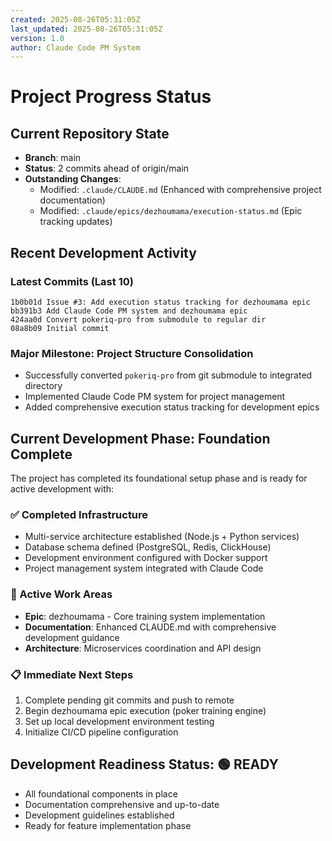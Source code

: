 ```yaml
---
created: 2025-08-26T05:31:05Z
last_updated: 2025-08-26T05:31:05Z
version: 1.0
author: Claude Code PM System
---
```


# Project Progress Status

## Current Repository State
- **Branch**: main
- **Status**: 2 commits ahead of origin/main
- **Outstanding Changes**:
  - Modified: `.claude/CLAUDE.md` (Enhanced with comprehensive project documentation)
  - Modified: `.claude/epics/dezhoumama/execution-status.md` (Epic tracking updates)

## Recent Development Activity

### Latest Commits (Last 10)
```
1b0b01d Issue #3: Add execution status tracking for dezhoumama epic
bb391b3 Add Claude Code PM system and dezhoumama epic
424aa0d Convert pokeriq-pro from submodule to regular dir
08a8b09 Initial commit
```

### Major Milestone: Project Structure Consolidation
- Successfully converted `pokeriq-pro` from git submodule to integrated directory
- Implemented Claude Code PM system for project management
- Added comprehensive execution status tracking for development epics

## Current Development Phase: Foundation Complete
The project has completed its foundational setup phase and is ready for active development with:

### ✅ Completed Infrastructure
- Multi-service architecture established (Node.js + Python services)
- Database schema defined (PostgreSQL, Redis, ClickHouse)
- Development environment configured with Docker support
- Project management system integrated with Claude Code

### 🔄 Active Work Areas
- **Epic**: dezhoumama - Core training system implementation
- **Documentation**: Enhanced CLAUDE.md with comprehensive development guidance
- **Architecture**: Microservices coordination and API design

### 📋 Immediate Next Steps
1. Complete pending git commits and push to remote
2. Begin dezhoumama epic execution (poker training engine)
3. Set up local development environment testing
4. Initialize CI/CD pipeline configuration

## Development Readiness Status: 🟢 READY
- All foundational components in place
- Documentation comprehensive and up-to-date
- Development guidelines established
- Ready for feature implementation phase